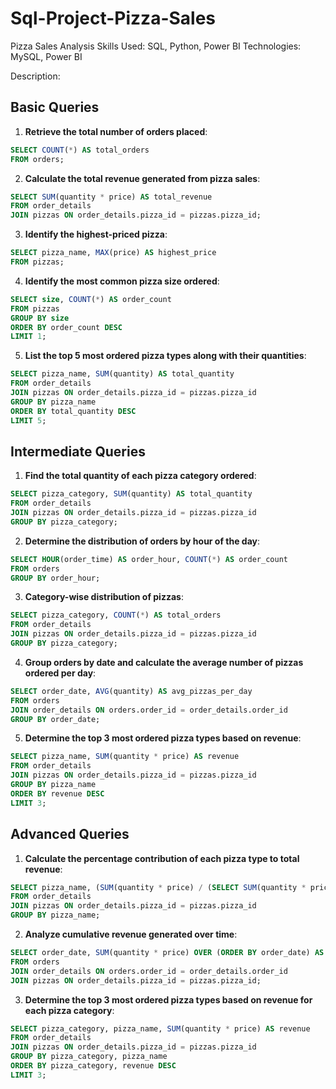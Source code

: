 # Sql-Project-Pizza-Sales
Pizza Sales Analysis
Skills Used: SQL, Python, Power BI
Technologies: MySQL, Power BI

Description:
## Basic Queries

1. **Retrieve the total number of orders placed**:
```sql
SELECT COUNT(*) AS total_orders
FROM orders;
```

2. **Calculate the total revenue generated from pizza sales**:
```sql
SELECT SUM(quantity * price) AS total_revenue
FROM order_details
JOIN pizzas ON order_details.pizza_id = pizzas.pizza_id;
```

3. **Identify the highest-priced pizza**:
```sql
SELECT pizza_name, MAX(price) AS highest_price
FROM pizzas;
```

4. **Identify the most common pizza size ordered**:
```sql
SELECT size, COUNT(*) AS order_count
FROM pizzas
GROUP BY size
ORDER BY order_count DESC
LIMIT 1;
```

5. **List the top 5 most ordered pizza types along with their quantities**:
```sql
SELECT pizza_name, SUM(quantity) AS total_quantity
FROM order_details
JOIN pizzas ON order_details.pizza_id = pizzas.pizza_id
GROUP BY pizza_name
ORDER BY total_quantity DESC
LIMIT 5;
```


## Intermediate Queries

1. **Find the total quantity of each pizza category ordered**:
```sql
SELECT pizza_category, SUM(quantity) AS total_quantity
FROM order_details
JOIN pizzas ON order_details.pizza_id = pizzas.pizza_id
GROUP BY pizza_category;
```

2. **Determine the distribution of orders by hour of the day**:
```sql
SELECT HOUR(order_time) AS order_hour, COUNT(*) AS order_count
FROM orders
GROUP BY order_hour;
```

3. **Category-wise distribution of pizzas**:
```sql
SELECT pizza_category, COUNT(*) AS total_orders
FROM order_details
JOIN pizzas ON order_details.pizza_id = pizzas.pizza_id
GROUP BY pizza_category;
```

4. **Group orders by date and calculate the average number of pizzas ordered per day**:
```sql
SELECT order_date, AVG(quantity) AS avg_pizzas_per_day
FROM orders
JOIN order_details ON orders.order_id = order_details.order_id
GROUP BY order_date;
```

5. **Determine the top 3 most ordered pizza types based on revenue**:
```sql
SELECT pizza_name, SUM(quantity * price) AS revenue
FROM order_details
JOIN pizzas ON order_details.pizza_id = pizzas.pizza_id
GROUP BY pizza_name
ORDER BY revenue DESC
LIMIT 3;
```


## Advanced Queries

1. **Calculate the percentage contribution of each pizza type to total revenue**:
```sql
SELECT pizza_name, (SUM(quantity * price) / (SELECT SUM(quantity * price) FROM order_details JOIN pizzas ON order_details.pizza_id = pizzas.pizza_id) * 100) AS percentage_contribution
FROM order_details
JOIN pizzas ON order_details.pizza_id = pizzas.pizza_id
GROUP BY pizza_name;
```

2. **Analyze cumulative revenue generated over time**:
```sql
SELECT order_date, SUM(quantity * price) OVER (ORDER BY order_date) AS cumulative_revenue
FROM orders
JOIN order_details ON orders.order_id = order_details.order_id
JOIN pizzas ON order_details.pizza_id = pizzas.pizza_id;
```

3. **Determine the top 3 most ordered pizza types based on revenue for each pizza category**:
```sql
SELECT pizza_category, pizza_name, SUM(quantity * price) AS revenue
FROM order_details
JOIN pizzas ON order_details.pizza_id = pizzas.pizza_id
GROUP BY pizza_category, pizza_name
ORDER BY pizza_category, revenue DESC
LIMIT 3;
```

